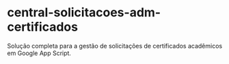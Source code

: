 # central-solicitacoes-adm-certificados
Solução completa para a gestão de solicitações de certificados acadêmicos em Google App Script.
